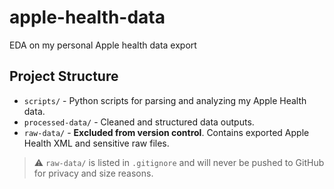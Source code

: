 # apple-health-data
EDA on my personal Apple health data export

## Project Structure

- `scripts/` - Python scripts for parsing and analyzing my Apple Health data.
- `processed-data/` - Cleaned and structured data outputs.
- `raw-data/` - **Excluded from version control**. Contains exported Apple Health XML and sensitive raw files.

> ⚠️ `raw-data/` is listed in `.gitignore` and will never be pushed to GitHub for privacy and size reasons.